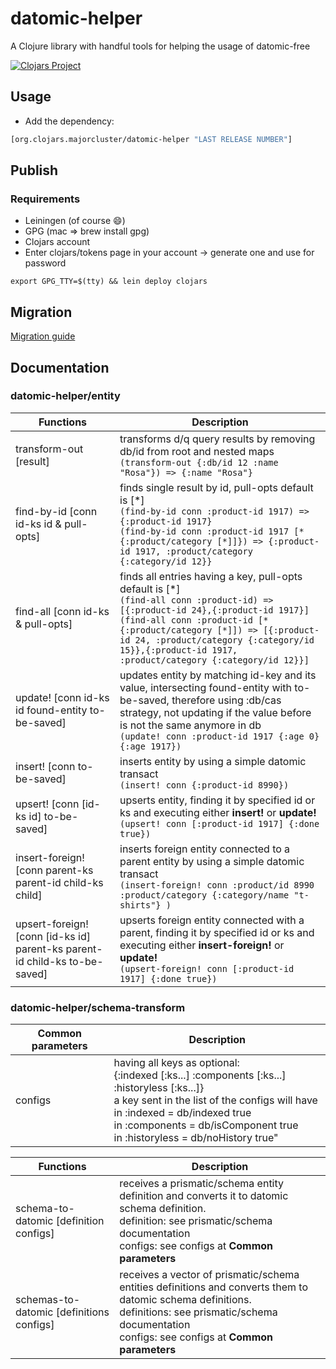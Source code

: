 # datomic-helper

A Clojure library with handful tools for helping the usage of datomic-free

[![Clojars Project](https://img.shields.io/clojars/v/org.clojars.majorcluster/datomic-helper.svg)](https://clojars.org/org.clojars.majorcluster/datomic-helper)

## Usage

* Add the dependency:
```clojure
[org.clojars.majorcluster/datomic-helper "LAST RELEASE NUMBER"]
```

## Publish
### Requirements
* Leiningen (of course 😄)
* GPG (mac => brew install gpg)
* Clojars account
* Enter clojars/tokens page in your account -> generate one and use for password
```shell
export GPG_TTY=$(tty) && lein deploy clojars
```

## Migration
[Migration guide](https://github.com/mtsbarbosa/datomic-helper/tree/main/doc/MIGRATION.md)

## Documentation
### datomic-helper/entity
| Functions     | Description |
| ------------- | ----------- |
| transform-out [result] |  transforms d/q query results by removing db/id from root and nested maps <br> `(transform-out {:db/id 12 :name "Rosa"}) => {:name "Rosa"}`|
| find-by-id [conn id-ks id & pull-opts] | finds single result by id, pull-opts default is [*] <br> `(find-by-id conn :product-id 1917) => {:product-id 1917}` <br> `(find-by-id conn :product-id 1917 [* {:product/category [*]]}) => {:product-id 1917, :product/category {:category/id 12}}`|
| find-all [conn id-ks & pull-opts] | finds all entries having a key, pull-opts default is [*] <br> `(find-all conn :product-id) => [{:product-id 24},{:product-id 1917}]` <br> `(find-all conn :product-id [* {:product/category [*]]) => [{:product-id 24, :product/category {:category/id 15}},{:product-id 1917, :product/category {:category/id 12}}]`|
| update! [conn id-ks id found-entity to-be-saved] | updates entity by matching id-key and its value, intersecting found-entity with to-be-saved, therefore using :db/cas strategy, not updating if the value before is not the same anymore in db <br> `(update! conn :product-id 1917 {:age 0} {:age 1917})`|
| insert! [conn to-be-saved] | inserts entity by using a simple datomic transact <br> `(insert! conn {:product-id 8990})` |
| upsert! [conn [id-ks id] to-be-saved] | upserts entity, finding it by specified id or ks and executing either **insert!** or **update!** <br> `(upsert! conn [:product-id 1917] {:done true})` |
| insert-foreign! [conn parent-ks parent-id child-ks child] | inserts foreign entity connected to a parent entity by using a simple datomic transact <br> `(insert-foreign! conn :product/id 8990 :product/category {:category/name "t-shirts"} )` |
| upsert-foreign! [conn [id-ks id] parent-ks parent-id child-ks to-be-saved] | upserts foreign entity connected with a parent, finding it by specified id or ks and executing either **insert-foreign!** or **update!** <br> `(upsert-foreign! conn [:product-id 1917] {:done true})` |

### datomic-helper/schema-transform

|Common parameters| Description |
| --------------- | ----------- |
|configs|having all keys as optional: <br> {:indexed [:ks...] :components [:ks...] :historyless [:ks...]} <br> a key sent in the list of the configs will have <br> in :indexed = db/indexed true <br> in :components = db/isComponent true <br> in :historyless = db/noHistory true"|

| Functions     | Description |
| ------------- | ----------- |
| schema-to-datomic [definition configs] | receives a prismatic/schema entity definition and converts it to datomic schema definition.<br>definition: see prismatic/schema documentation<br>configs: see configs at **Common parameters** |
| schemas-to-datomic [definitions configs] | receives a vector of prismatic/schema entities definitions and converts them to datomic schema definitions.<br>definitions: see prismatic/schema documentation<br>configs: see configs at **Common parameters** |
